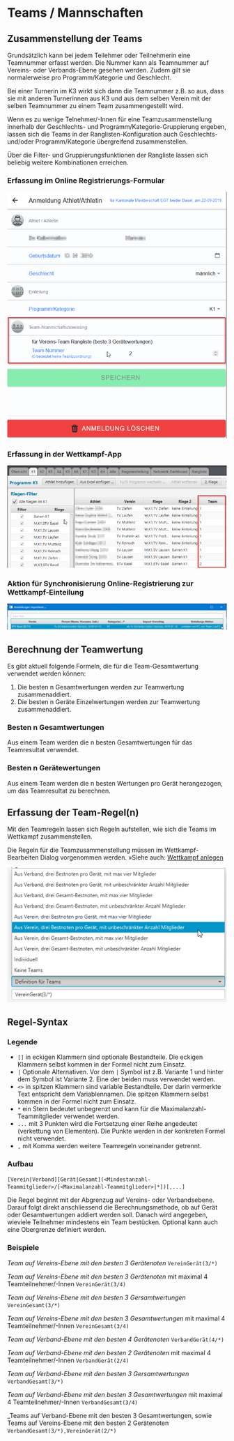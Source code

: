 # Teams / Mannschaften

## Zusammenstellung der Teams

Grundsätzlich kann bei jedem Teilehmer oder Teilnehmerin eine Teamnummer erfasst werden.
Die Nummer kann als Teamnummer auf Vereins- oder Verbands-Ebene gesehen werden.
Zudem gilt sie normalerweise pro Programm/Kategorie und Geschlecht.

Bei einer Turnerin im K3 wirkt sich dann die Teamnummer z.B. so aus, dass
sie mit anderen Turnerinnen aus K3 und aus dem selben Verein mit der selben Teamnummer 
zu einem Team zusammengestellt wird.

Wenn es zu wenige Telnehmer/-Innen für eine Teamzusammenstellung innerhalb der
Geschlechts- und Programm/Kategorie-Gruppierung ergeben, lassen sich die
Teams in der Ranglisten-Konfiguration auch Geschlechts- und/oder Programm/Kategorie übergreifend
zusammenstellen.

Über die Filter- und Gruppierungsfunktionen der Rangliste lassen sich beliebig weitere
Kombinationen erreichen.

### Erfassung im Online Registrierungs-Formular

![](/assets/team-assignement-online-reg.png)

### Erfassung in der Wettkampf-App

![](/assets/team-assignements-column.png)

### Aktion für Synchronisierung Online-Registrierung zur Wettkampf-Einteilung

![](/assets/team-snc.png)

## Berechnung der Teamwertung

Es gibt aktuell folgende Formeln, die für die Team-Gesamtwertung verwendet werden können:

1. Die besten n Gesamtwertungen werden zur Teamwertung zusammenaddiert.
2. Die besten n Geräte Einzelwertungen werden zur Teamwertung zusammenaddiert.

### Besten n Gesamtwertungen

Aus einem Team werden die n besten Gesamtwertungen für das Teamresultat verwendet.

### Besten n Gerätewertungen

Aus einem Team werden die n besten Wertungen pro Gerät herangezogen, um das Teamresultat zu berechnen.

## Erfassung der Team-Regel(n)

Mit den Teamregeln lassen sich Regeln aufstellen, wie sich die Teams im Wettkampf 
zusammenstellen.

Die Regeln für die Teamzusammenstellung müssen im Wettkampf-Bearbeiten Dialog vorgenommen werden.
»Siehe auch: [Wettkampf anlegen](../../stammdatenpflege/wettkampf_anlegen.md)

![](/assets/team-define.png)

## Regel-Syntax

### Legende

* `[]` in eckigen Klammern sind optionale Bestandteile. Die eckigen Klammern selbst kommen in der Formel nicht zum Einsatz.
* `|` Optionale Alternativen. Vor dem `|` Symbol ist z.B. Variante 1 und hinter dem Symbol ist Variante 2. Eine der beiden muss verwendet werden.
* `<>` in spitzen Klammern sind variable Bestandteile. Der darin vermerkte Text entspricht dem Variablennamen. Die spitzen Klammern selbst kommen in der Formel nicht zum Einsatz.
* `*` ein Stern bedeutet unbegrenzt und kann für die Maximalanzahl-Teammitglieder verwendet werden.
* `...` mit 3 Punkten wird die Fortsetzung einer Reihe angedeutet (verkettung von Elementen). Die Punkte werden in der konkreten Formel nicht verwendet.
* `,` mit Komma werden weitere Teamregeln voneinander getrennt.

### Aufbau

`[Verein|Verband][Gerät|Gesamt](<Mindestanzahl-Teammitglieder>/[<Maximalanzahl-Teammitglieder>|*])[,...]`

Die Regel beginnt mit der Abgrenzug auf Vereins- oder Verbandsebene. Darauf folgt direkt anschliessend die Berechnungsmethode, ob auf Gerät oder Gesamtwertungen addiert werden soll.
Danach wird angegeben, wieviele Teilnehmer mindestens ein Team bestücken. Optional kann auch eine Obergrenze definiert werden.


### Beispiele

_Team auf Vereins-Ebene mit den besten 3 Gerätenoten_
`VereinGerät(3/*)`

_Team auf Vereins-Ebene mit den besten 3 Gerätenoten_ mit maximal 4 Teamteilnehmer/-Innen
`VereinGerät(3/4)`

_Team auf Vereins-Ebene mit den besten 3 Gersamtwertungen_
`VereinGesamt(3/*)`

_Team auf Vereins-Ebene mit den besten 3 Gesamtwertungen_ mit maximal 4 Teamteilnehmer/-Innen
`VereinGesamt(3/4)`

_Team auf Verband-Ebene mit den besten 4 Gerätenoten_
`VerbandGerät(4/*)`

_Team auf Verband-Ebene mit den besten 2 Gerätenoten_ mit maximal 4 Teamteilnehmer/-Innen
`VerbandGerät(2/4)`

_Team auf Verband-Ebene mit den besten 3 Gersamtwertungen_
`VerbandGesamt(3/*)`

_Team auf Verband-Ebene mit den besten 3 Gesamtwertungen_ mit maximal 4 Teamteilnehmer/-Innen
`VerbandGesamt(3/4)`

_Teams auf Verband-Ebene mit den besten 3 Gesamtwertungen, sowie Teams auf Vereins-Ebene mit den besten 2 Gerätenoten
`VerbandGesamt(3/*),VereinGerät(2/*)`
